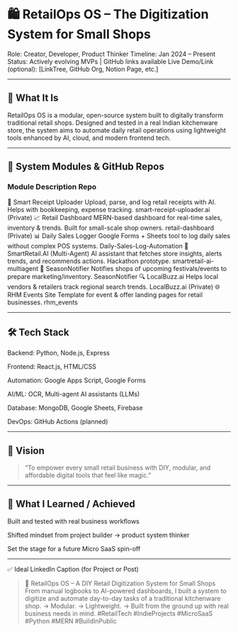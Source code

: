 # 🛍️ RetailOps OS – The Digitization System for Small Shops

Role: Creator, Developer, Product Thinker
Timeline: Jan 2024 – Present
Status: Actively evolving MVPs | GitHub links available
Live Demo/Link (optional): [LinkTree, GitHub Org, Notion Page, etc.]


---

## 🔧 What It Is

RetailOps OS is a modular, open-source system built to digitally transform traditional retail shops. Designed and tested in a real Indian kitchenware store, the system aims to automate daily retail operations using lightweight tools enhanced by AI, cloud, and modern frontend tech.


---

## 🧩 System Modules & GitHub Repos

### Module	Description	Repo

🧾 Smart Receipt Uploader	Upload, parse, and log retail receipts with AI. Helps with bookkeeping, expense tracking.	smart-receipt-uploader.ai (Private)
📈 Retail Dashboard	MERN-based dashboard for real-time sales, inventory & trends. Built for small-scale shop owners.	retail-dashboard (Private)
📊 Daily Sales Logger	Google Forms + Sheets tool to log daily sales without complex POS systems.	Daily-Sales-Log-Automation
🤖 SmartRetail.AI (Multi-Agent)	AI assistant that fetches store insights, alerts trends, and recommends actions. Hackathon prototype.	smartretail-ai-multiagent
🔔 SeasonNotifier	Notifies shops of upcoming festivals/events to prepare marketing/inventory.	SeasonNotifier
🔍 LocalBuzz.ai	Helps local vendors & retailers track regional search trends.	LocalBuzz.ai (Private)
🌐 RHM Events Site	Template for event & offer landing pages for retail businesses.	rhm_events



---

## 🛠️ Tech Stack

Backend: Python, Node.js, Express

Frontend: React.js, HTML/CSS

Automation: Google Apps Script, Google Forms

AI/ML: OCR, Multi-agent AI assistants (LLMs)

Database: MongoDB, Google Sheets, Firebase

DevOps: GitHub Actions (planned)



---

## 🌱 Vision

> “To empower every small retail business with DIY, modular, and affordable digital tools that feel like magic.”




---

## 🧠 What I Learned / Achieved

Built and tested with real business workflows

Shifted mindset from project builder → product system thinker

Set the stage for a future Micro SaaS spin-off



---

✅ Ideal LinkedIn Caption (for Project or Post)

> 🚀 RetailOps OS – A DIY Retail Digitization System for Small Shops
From manual logbooks to AI-powered dashboards, I built a system to digitize and automate day-to-day tasks of a traditional kitchenware shop.
→ Modular.
→ Lightweight.
→ Built from the ground up with real business needs in mind.
#RetailTech #IndieProjects #MicroSaaS #Python #MERN #BuildInPublic
